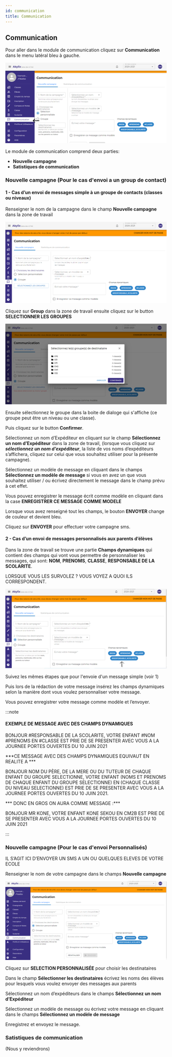 ```yaml
---
id: communication
title: Communication
---
```


## Communication

Pour aller dans le module de communication cliquez sur **Communication** dans le menu latéral bleu à gauche.

![img](../static/img/Communication/Comm2.PNG)

Le module de communication comprend deux parties:

- **Nouvelle campagne**
- **Satistiques de communication**

### Nouvelle campagne (Pour le cas d'envoi a un group de contact)

#### 1 - Cas d’un envoi de messages simple à un groupe de contacts (classes ou niveaux)

Renseigner le nom de la campagne dans le champ **Nouvelle campagne** dans la zone de travail

![img](../static/img/Communication/commGroupe.PNG)

Cliquez sur **Group** dans la zone de travail ensuite cliquez sur le button **SELECTIONNER LES GROUPES**

![img](../static/img/Communication/CommBoiteDialogue.PNG)

Ensuite sélectionnez le groupe dans la boite de dialoge qui s'affiche (ce groupe peut être un niveau ou une classe).

Puis cliquez sur le button **Confirmer**.

Sélectionnez un nom d’Expéditeur en cliquant sur le champ **Sélectionnez un nom d’Expéditeur** dans la zone de travail, (lorsque vous cliquez sur ***sélectionnez un nom d’expéditeur***, la liste de vos noms d’expéditeurs s’affichera, cliquez sur celui que vous souhaitez utiliser pour la présente campagne).

Sélectionnez un modèle de message en cliquant dans le champs **Sélectionnez un modèle de message** si vous en avez un que vous souhaitez utiliser / ou écrivez directement le message dans le champ prévu à cet effet.

Vous pouvez enregistrer le message écrit comme modèle en cliquant dans la case **ENREGISTRER CE MESSAGE COMME MODELE**

Lorsque vous avez renseigné tout les champs, le bouton **ENVOYER** change de couleur et devient bleu. 

Cliquez sur **ENVOYER** pour effectuer votre campagne sms.

#### 2 - Cas d’un envoi de messages personnalisés aux parents d’élèves

Dans la zone de travail se trouve une partie **Champs dynamiques** qui contient des champs qui vont vous permettre de personnaliser les messages, qui sont: **NOM**, **PRENOMS**, **CLASSE**, **RESPONSABLE DE LA SCOLARITE**.

LORSQUE VOUS LES SURVOLEZ ? VOUS VOYEZ A QUOI ILS CORRESPONDENT.

![img](../static/img/Communication/CommChampsDynamique.PNG)

Suivez les mêmes étapes que pour l'envoie d'un message simple (voir 1)

Puis lors de la rédaction de votre message insérez les champs dynamiques selon la manière dont vous voulez personnaliser votre message.

Vous pouvez enregistrer votre message comme modèle et l’envoyer.

:::note

#### EXEMPLE DE MESSAGE AVEC DES CHAMPS DYNAMIQUES 

BONJOUR #RESPONSABLE DE LA SCOLARITE, VOTRE ENFANT #NOM #PRENOMS EN #CLASSE EST PRIE DE SE PRESENTER AVEC VOUS A LA JOURNEE PORTES OUVERTES DU 10 JUIN 2021

***CE MESSAGE AVEC DES CHAMPS DYNAMIQUES EQUIVAUT EN REALITE A ***

BONJOUR NOM DU PÈRE, DE LA MERE OU DU TUTEUR DE CHAQUE ENFANT DU GROUPE SELECTIONNE, VOTRE ENFANT (NOMS ET PRENOMS DE CHAQUE ENFANT DU GROUPE SELECTIONNE) EN (CHAQUE CLASSE DU NIVEAU SELECTIONNE) EST PRIE DE SE PRESENTER AVEC VOUS A LA JOURNEE PORTES OUVERTES DU 10 JUIN 2021.

*** DONC EN GROS ON AURA COMME MESSAGE :***

BONJOUR MR KONE, VOTRE ENFANT KONE SEKOU EN CM2B EST PRIE DE SE PRESENTER AVEC VOUS A LA JOURNEE PORTES OUVERTES DU 10 JUIN 2021


:::

### Nouvelle campagne (Pour le cas d'envoi Personnalisés)

IL S’AGIT ICI D’ENVOYER UN SMS A UN OU QUELQUES ELEVES DE VOTRE ECOLE

Renseigner le nom de votre campagne dans le champs **Nouvelle campagne** 

![img](../static/img/Communication/CommSelectionPersonnalise.PNG)

Cliquez sur **SELECTION PERSONNALISÉE** pour choisir les destinataires

Dans le champ **Sélectionner les destinataires** écrivez les noms des élèves pour lesquels vous voulez envoyer des messages aux parents

Sélectionnez un nom d’expéditeurs dans le champs **Sélectionnez un nom d’Expéditeur**

Sélectionnez un modèle de message ou écrivez votre message en cliquant dans le champs **Sélectionnez un modèle de message**

Enregistrez et envoyez le message.

### Satistiques de communication

(Nous y reviendrons)
